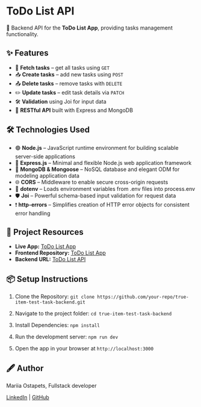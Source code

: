 # ToDo List API

🚀 Backend API for the **ToDo List App**, providing tasks management functionality.

## ✨ Features

- 📄 **Fetch tasks** – get all tasks using `GET`
- 📥 **Create tasks** – add new tasks using `POST`
- 📤 **Delete tasks** – remove tasks with `DELETE`
- ✏️ **Update tasks** – edit task details via `PATCH`
- 🛠️ **Validation** using Joi for input data
- 📡 **RESTful API** built with Express and MongoDB

## 🛠️ Technologies Used

- 🟢 **Node.js** – JavaScript runtime environment for building scalable server-side applications
- 🚂 **Express.js** – Minimal and flexible Node.js web application framework
- 🍃 **MongoDB & Mongoose** – NoSQL database and elegant ODM for modeling application data
- 🌐 **CORS** – Middleware to enable secure cross-origin requests
- 🔐 **dotenv** – Loads environment variables from .env files into process.env
- 🛡️ **Joi** – Powerful schema-based input validation for request data
- ❗ **http-errors** – Simplifies creation of HTTP error objects for consistent error handling

## 🔗 Project Resources

- **Live App:** [ToDo List App](https://true-item-test-task-frontend.vercel.app/)
- **Frontend Repository:**
  [ToDo List App](https://github.com/Mariia-Ostapets/true-item-test-task-frontend)
- **Backend URL:**
  [ToDo List API](https://true-item-test-task-backend.onrender.com/)

## 📦 Setup Instructions

1. Clone the Repository:
   `git clone https://github.com/your-repo/true-item-test-task-backend.git`

2. Navigate to the project folder: `cd true-item-test-task-backend`

3. Install Dependencies: `npm install`

4. Run the development server: `npm run dev`

5. Open the app in your browser at `http://localhost:3000`

## 🖋️ Author

Mariia Ostapets, Fullstack developer

[LinkedIn](https://www.linkedin.com/in/mariia-ostapets/) |
[GitHub](https://github.com/Mariia-Ostapets)
